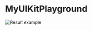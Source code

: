 # MyUIKitPlayground

![Result example](https://github.com/hellotunamayo/RealtimeUpdateUIKitViewExample/blob/main/example.gif?raw=true)
